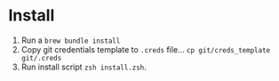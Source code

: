 # Install
1. Run a `brew bundle install`
2. Copy git credentials template to `.creds` file... `cp git/creds_template git/.creds`
3. Run install script `zsh install.zsh`.
